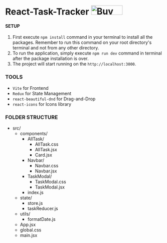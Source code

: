 # React-Task-Tracker <a href="https://www.buymeacoffee.com/lalshubham" target="_blank"><img src="https://cdn.buymeacoffee.com/buttons/v2/default-yellow.png" alt="Buy Me A Coffee" style="height: 30px !important;width: 100px !important;" ></a>

#### SETUP
1) First execute `npm install` command in your terminal to install all the packages. Remember to run this command on your root directory's terminal and not from any other directory.
2) To run the application, simply execute `npm run dev` command in terminal after the package installation is over.
3) The project will start running on the `http://localhost:3000`.

### TOOLS
- `Vite` for Frontend
- `Redux` for State Management
- `react-beautiful-dnd` for Drag-and-Drop
- `react-icons` for Icons library

### FOLDER STRUCTURE
- src/
    - components/
        - AllTask/
            - AllTask.css
            - AllTask.jsx
            - Card.jsx
        - Navbar/
            - Navbar.css
            - Navbar.jsx
        - TaskModal/
            - TaskModal.css
            - TaskModal.jsx
        - index.js
    - state/
        - store.js
        - taskReducer.js
    - utils/
        - formatDate.js
    - App.jsx
    - global.css
    - main.jsx